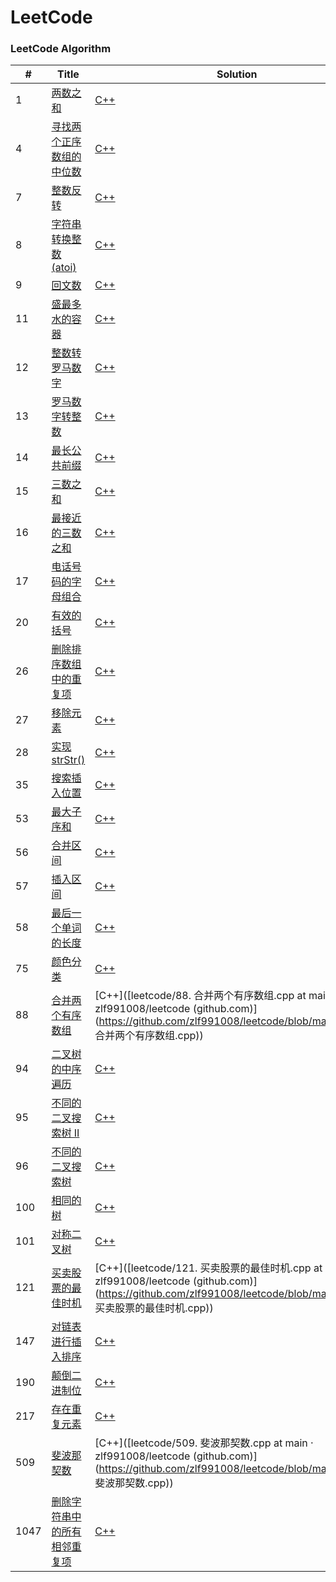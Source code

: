 
LeetCode
========

### LeetCode Algorithm

| # | Title | Solution | Difficulty |
|---| ----- | -------- | ---------- |
| 1 | [两数之和](https://leetcode-cn.com/problems/two-sum/) | [C++](https://github.com/zlf991008/leetcode/blob/main/src/1.%20%E4%B8%A4%E6%95%B0%E4%B9%8B%E5%92%8C.cpp) | Easy |
| 4 | [寻找两个正序数组的中位数](https://leetcode-cn.com/problems/median-of-two-sorted-arrays/) | [C++](https://github.com/zlf991008/leetcode/blob/main/src/4.%20%E5%AF%BB%E6%89%BE%E4%B8%A4%E4%B8%AA%E6%AD%A3%E5%BA%8F%E6%95%B0%E7%BB%84%E7%9A%84%E4%B8%AD%E4%BD%8D%E6%95%B0.cpp) | Hard |
| 7 | [整数反转](https://leetcode-cn.com/problems/reverse-integer/) | [C++](https://github.com/zlf991008/leetcode/blob/main/src/7.%20%E6%95%B4%E6%95%B0%E5%8F%8D%E8%BD%AC.cpp) | Easy |
| 8 | [字符串转换整数 (atoi)](https://leetcode-cn.com/problems/string-to-integer-atoi/) | [C++](https://github.com/zlf991008/leetcode/blob/main/src/8.%20%E5%AD%97%E7%AC%A6%E4%B8%B2%E8%BD%AC%E6%8D%A2%E6%95%B4%E6%95%B0%20(atoi).cpp) | Medium |
| 9 | [回文数](https://leetcode-cn.com/problems/palindrome-number/) | [C++](https://github.com/zlf991008/leetcode/blob/main/src/9.%20%E5%9B%9E%E6%96%87%E6%95%B0.cpp) | Easy |
| 11 | [盛最多水的容器](https://leetcode-cn.com/problems/container-with-most-water/) | [C++](https://github.com/zlf991008/leetcode/blob/main/src/11.%20%E7%9B%9B%E6%9C%80%E5%A4%9A%E6%B0%B4%E7%9A%84%E5%AE%B9%E5%99%A8.cpp) | Medium |
| 12 | [整数转罗马数字](https://leetcode-cn.com/problems/integer-to-roman/) | [C++](https://github.com/zlf991008/leetcode/blob/main/src/12.%20%E6%95%B4%E6%95%B0%E8%BD%AC%E7%BD%97%E9%A9%AC%E6%95%B0%E5%AD%97.cpp) | Medium |
| 13 | [罗马数字转整数](https://leetcode-cn.com/problems/roman-to-integer/) | [C++](https://github.com/zlf991008/leetcode/blob/main/src/13.%20%E7%BD%97%E9%A9%AC%E6%95%B0%E5%AD%97%E8%BD%AC%E6%95%B4%E6%95%B0.cpp) | Easy |
| 14 | [最长公共前缀](https://leetcode-cn.com/problems/longest-common-prefix/) | [C++](https://github.com/zlf991008/leetcode/blob/main/src/14.%20%E6%9C%80%E9%95%BF%E5%85%AC%E5%85%B1%E5%89%8D%E7%BC%80.cpp) | Easy |
| 15 | [三数之和](https://leetcode-cn.com/problems/3sum/) | [C++](https://github.com/zlf991008/leetcode/blob/main/src/15.%20%E4%B8%89%E6%95%B0%E4%B9%8B%E5%92%8C.cpp) | Medium |
| 16 | [最接近的三数之和](https://leetcode-cn.com/problems/3sum-closest/) | [C++](https://github.com/zlf991008/leetcode/blob/main/src/16.%20%E6%9C%80%E6%8E%A5%E8%BF%91%E7%9A%84%E4%B8%89%E6%95%B0%E4%B9%8B%E5%92%8C.cpp) | Medium |
| 17 | [电话号码的字母组合](https://leetcode-cn.com/problems/letter-combinations-of-a-phone-number/) | [C++](https://github.com/zlf991008/leetcode/blob/main/src/17.%20%E7%94%B5%E8%AF%9D%E5%8F%B7%E7%A0%81%E7%9A%84%E5%AD%97%E6%AF%8D%E7%BB%84%E5%90%88.cpp) | Medium |
| 20 | [有效的括号](https://leetcode-cn.com/problems/valid-parentheses/) | [C++](https://github.com/zlf991008/leetcode/blob/main/src/20.%20%E6%9C%89%E6%95%88%E7%9A%84%E6%8B%AC%E5%8F%B7.cpp) | Easy |
| 26 | [删除排序数组中的重复项](https://leetcode-cn.com/problems/remove-duplicates-from-sorted-array/) | [C++](https://github.com/zlf991008/leetcode/blob/main/src/26.%20%E5%88%A0%E9%99%A4%E6%8E%92%E5%BA%8F%E6%95%B0%E7%BB%84%E4%B8%AD%E7%9A%84%E9%87%8D%E5%A4%8D%E9%A1%B9.cpp) | Easy |
| 27 | [移除元素](https://leetcode-cn.com/problems/remove-element/) | [C++](https://github.com/zlf991008/leetcode/blob/main/src/27.%20%E7%A7%BB%E9%99%A4%E5%85%83%E7%B4%A0.cpp) | Easy |
| 28 | [实现 strStr()](https://leetcode-cn.com/problems/implement-strstr/) | [C++](https://github.com/zlf991008/leetcode/blob/main/src/28.%20%E5%AE%9E%E7%8E%B0%20strStr().cpp) | Easy |
| 35 | [搜索插入位置](https://leetcode-cn.com/problems/search-insert-position/) | [C++](https://github.com/zlf991008/leetcode/blob/main/src/35.%20%E6%90%9C%E7%B4%A2%E6%8F%92%E5%85%A5%E4%BD%8D%E7%BD%AE.cpp) | Easy |
| 53 | [最大子序和](https://leetcode-cn.com/problems/maximum-subarray/) | [C++](https://github.com/zlf991008/leetcode/blob/main/src/53.%20%E6%9C%80%E5%A4%A7%E5%AD%90%E5%BA%8F%E5%92%8C.cpp) | Easy |
| 56 | [合并区间](https://leetcode-cn.com/problems/merge-intervals/) | [C++](https://github.com/zlf991008/leetcode/blob/main/src/56.%20%E5%90%88%E5%B9%B6%E5%8C%BA%E9%97%B4.cpp) | Medium |
| 57 | [插入区间](https://leetcode-cn.com/problems/insert-interval/) | [C++](https://github.com/zlf991008/leetcode/blob/main/src/57.%20%E6%8F%92%E5%85%A5%E5%8C%BA%E9%97%B4.cpp) | Medium |
| 58 | [最后一个单词的长度](https://leetcode-cn.com/problems/length-of-last-word/) | [C++](https://github.com/zlf991008/leetcode/blob/main/src/58.%20%E6%9C%80%E5%90%8E%E4%B8%80%E4%B8%AA%E5%8D%95%E8%AF%8D%E7%9A%84%E9%95%BF%E5%BA%A6.cpp) | Easy |
| 75 | [颜色分类](https://leetcode-cn.com/problems/sort-colors/) | [C++](https://github.com/zlf991008/leetcode/blob/main/src/75.%20%E9%A2%9C%E8%89%B2%E5%88%86%E7%B1%BB.cpp) | Medium |
| 88 | [合并两个有序数组](https://leetcode-cn.com/problems/merge-sorted-array/) | [C++]([leetcode/88. 合并两个有序数组.cpp at main · zlf991008/leetcode (github.com)](https://github.com/zlf991008/leetcode/blob/main/src/88. 合并两个有序数组.cpp)) | Easy |
| 94 | [二叉树的中序遍历](https://leetcode-cn.com/problems/binary-tree-inorder-traversal/) | [C++](https://github.com/zlf991008/leetcode/blob/main/src/94.%20%E4%BA%8C%E5%8F%89%E6%A0%91%E7%9A%84%E4%B8%AD%E5%BA%8F%E9%81%8D%E5%8E%86.cpp) | Medium |
| 95 | [不同的二叉搜索树 II](https://leetcode-cn.com/problems/unique-binary-search-trees-ii/) | [C++](https://github.com/zlf991008/leetcode/blob/main/src/95.%20%E4%B8%8D%E5%90%8C%E7%9A%84%E4%BA%8C%E5%8F%89%E6%90%9C%E7%B4%A2%E6%A0%91II.cpp) | Medium |
| 96 | [不同的二叉搜索树](https://leetcode-cn.com/problems/unique-binary-search-trees/) | [C++](https://github.com/zlf991008/leetcode/blob/main/src/96.%20%E4%B8%8D%E5%90%8C%E7%9A%84%E4%BA%8C%E5%8F%89%E6%90%9C%E7%B4%A2%E6%A0%91.cpp) | Medium |
| 100 | [相同的树](https://leetcode-cn.com/problems/same-tree/) | [C++](https://github.com/zlf991008/leetcode/blob/main/src/100.%20%E7%9B%B8%E5%90%8C%E7%9A%84%E6%A0%91.cpp) | Easy |
| 101 | [对称二叉树](https://leetcode-cn.com/problems/symmetric-tree/) | [C++](https://github.com/zlf991008/leetcode/blob/main/src/101.%20%E5%AF%B9%E7%A7%B0%E4%BA%8C%E5%8F%89%E6%A0%91.cpp) | Easy |
| 121 | [买卖股票的最佳时机](https://leetcode-cn.com/problems/best-time-to-buy-and-sell-stock/) | [C++]([leetcode/121. 买卖股票的最佳时机.cpp at main · zlf991008/leetcode (github.com)](https://github.com/zlf991008/leetcode/blob/main/src/121. 买卖股票的最佳时机.cpp)) | Easy |
| 147 | [对链表进行插入排序](https://leetcode-cn.com/problems/insertion-sort-list/) | [C++](https://github.com/zlf991008/leetcode/blob/main/src/147.%20%E5%AF%B9%E9%93%BE%E8%A1%A8%E8%BF%9B%E8%A1%8C%E6%8F%92%E5%85%A5%E6%8E%92%E5%BA%8F.cpp) | Medium |
| 190 | [颠倒二进制位](https://leetcode-cn.com/problems/reverse-bits/) | [C++](https://github.com/zlf991008/leetcode/blob/main/src/190.%20%E9%A2%A0%E5%80%92%E4%BA%8C%E8%BF%9B%E5%88%B6%E4%BD%8D.cpp) | Easy |
| 217 | [存在重复元素](https://leetcode-cn.com/problems/contains-duplicate/) | [C++](https://github.com/zlf991008/leetcode/blob/main/src/217.%20%E5%AD%98%E5%9C%A8%E9%87%8D%E5%A4%8D%E5%85%83%E7%B4%A0.cpp) | Easy |
| 509 | [斐波那契数](https://leetcode-cn.com/problems/fibonacci-number/) | [C++]([leetcode/509. 斐波那契数.cpp at main · zlf991008/leetcode (github.com)](https://github.com/zlf991008/leetcode/blob/main/src/509. 斐波那契数.cpp)) | Easy |
| 1047 | [删除字符串中的所有相邻重复项](https://leetcode-cn.com/problems/remove-all-adjacent-duplicates-in-string/) | [C++](https://github.com/zlf991008/leetcode/blob/main/src/1047.%20%E5%88%A0%E9%99%A4%E5%AD%97%E7%AC%A6%E4%B8%B2%E4%B8%AD%E7%9A%84%E6%89%80%E6%9C%89%E7%9B%B8%E9%82%BB%E9%87%8D%E5%A4%8D%E9%A1%B9.cpp) | Easy |




